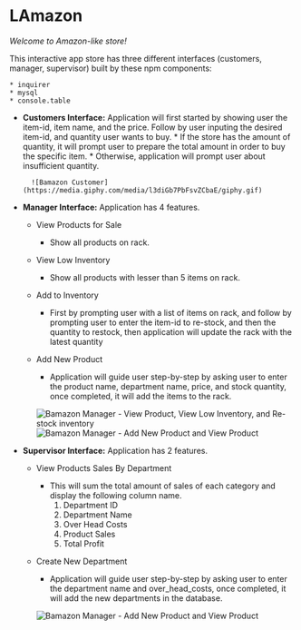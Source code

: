 # LAmazon

_Welcome to Amazon-like store!_

This interactive app store has three different interfaces (customers, manager, supervisor) built by these npm components: 

    * inquirer
    * mysql
    * console.table

* **Customers Interface:**
    Application will first started by showing user the item-id, item name, and the price.
    Follow by user inputing the desired item-id, and quantity user wants to buy.
        * If the store has the amount of quantity, it will prompt user to prepare the total amount in order to buy the specific item. 
        * Otherwise, application will prompt user about insufficient quantity. 
        
        ![Bamazon Customer](https://media.giphy.com/media/l3diGb7PbFsvZCbaE/giphy.gif)
        

* **Manager Interface:**
    Application has 4 features. 
    * View Products for Sale
        * Show all products on rack. 
    * View Low Inventory
        * Show all products with lesser than 5 items on rack.
    * Add to Inventory
        * First by prompting user with a list of items on rack, and follow by prompting user to enter the item-id to re-stock, and then the quantity to restock, then application will update the rack with the latest quantity
    * Add New Product
        * Application will guide user step-by-step by asking user to enter the product name, department name, price, and stock quantity, once completed, it will add the items to the rack. 
      
      ![Bamazon Manager - View Product, View Low Inventory, and Re-stock inventory](https://media.giphy.com/media/xUNd9DCFRzWfdPXWQ8/giphy.gif)
      ![Bamazon Manager - Add New Product and View Product](https://media.giphy.com/media/3ohjVaq6FJW9F0cEQ8/giphy.gif)
      

* **Supervisor Interface:**
    Application has 2 features.
    * View Products Sales By Department
        * This will sum the total amount of sales of each category and display the following column name.
            1. Department ID
            1. Department Name
            1. Over Head Costs
            1. Product Sales
            1. Total Profit
    * Create New Department
        * Application will guide user step-by-step by asking user to enter the department name and over_head_costs, once completed, it will add the new departments in the database. 
        
        ![Bamazon Manager - Add New Product and View Product](https://media.giphy.com/media/xT1R9XxXj5xiFYFzcQ/giphy.gif)
        

